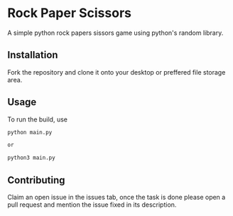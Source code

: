 # Rock Paper Scissors

A simple python rock papers sissors game using python's random library.

## Installation

Fork the repository and clone it onto your desktop or preffered file storage area.

## Usage

To run the build, use

```bash
python main.py

or

python3 main.py
```

## Contributing

Claim an open issue in the issues tab, once the task is done please open a pull request and mention the issue fixed
in its description.

